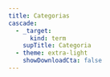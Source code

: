 ```yaml
---
title: Categorias
cascade:
  - _target:
      kind: term
    supTitle: Categoria
  - theme: extra-light
    showDownloadCta: false
---
```

